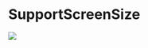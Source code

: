 # SupportScreenSize
[![](https://jitpack.io/v/hosamazzam/SupportScreenSize.svg)](https://jitpack.io/#hosamazzam/SupportScreenSize)

